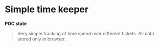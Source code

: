 # Simple time keeper

**POC state**

> Very simple tracking of time spend over different tickets.
> All data stored only in browser.
